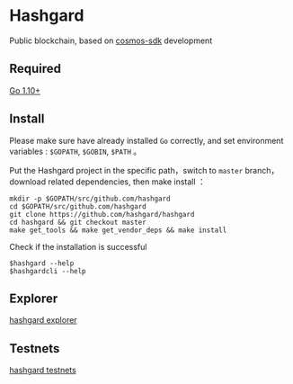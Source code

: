 # Hashgard
Public blockchain, based on [cosmos-sdk](https://github.com/cosmos/cosmos-sdk) development

## Required
[Go 1.10+](https://golang.org/dl/)

## Install
Please make sure have already installed `Go` correctly, and set environment variables : `$GOPATH`, `$GOBIN`, `$PATH` 。

Put the Hashgard project in the specific path，switch to `master` branch，download related dependencies, then make install ：
```
mkdir -p $GOPATH/src/github.com/hashgard
cd $GOPATH/src/github.com/hashgard
git clone https://github.com/hashgard/hashgard
cd hashgard && git checkout master
make get_tools && make get_vendor_deps && make install
```

Check if the installation is successful
```
$hashgard --help
$hashgardcli --help
```

## Explorer
[hashgard explorer](https://github.com/hashgard/gardplorer)

## Testnets
[hashgard testnets](https://github.com/hashgard/testnets)